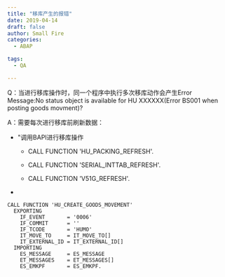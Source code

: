 ```yaml
---
title: "移库产生的报错"
date: 2019-04-14
draft: false
author: Small Fire
categories: 
  - ABAP

tags: 
  - QA

---
```




Q：当进行移库操作时，同一个程序中执行多次移库动作会产生Error Message:No status object is available for HU  XXXXXX(Error BS001 when posting goods movment)?

A：需要每次进行移库前刷新数据：

- "调用BAPI进行移库操作
      

  - CALL FUNCTION 'HU_PACKING_REFRESH'.
    
  - CALL FUNCTION 'SERIAL_INTTAB_REFRESH'.
    
  - CALL FUNCTION 'V51G_REFRESH'.

-  

  ```JS
  CALL FUNCTION 'HU_CREATE_GOODS_MOVEMENT'
    EXPORTING
      IF_EVENT       = '0006'
      IF_COMMIT      = ''
      IF_TCODE       = 'HUMO'
      IT_MOVE_TO     = IT_MOVE_TO[]
      IT_EXTERNAL_ID = IT_EXTERNAL_ID[]
    IMPORTING
      ES_MESSAGE     = ES_MESSAGE
      ET_MESSAGES    = ET_MESSAGES[]
      ES_EMKPF       = ES_EMKPF.
  ```

  